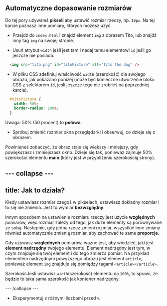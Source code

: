 ## Automatyczne dopasowanie rozmiarów

Do tej pory używałeś **pikseli** aby ustawić rozmiar rzeczy, np. `10px`. Na tej karcie poznasz inne pomiary, których możesz użyć.

+ Przejdź do `index.html` i znajdź element `img` z obrazem Tito, lub znajdź inny tag `img` na swojej stronie.

+ Usuń atrybut `width` jeśli jest tam i nadaj temu elementowi `id` jeśli go jeszcze nie posiada.

```html
  <img src="tito.png" id="titoPicture" alt="Tito the dog" />
```

+ W pliku CSS zdefiniuj właściwość `width` (szerokość) dla swojego obrazu, jak pokazano poniżej (może być konieczne utworzenie bloku CSS z selektorem `id`, jeśli jeszcze tego nie zrobiłeś na poprzedniej karcie).

```css
  #titoPicture {
    width: 50%;
    border-radius: 100%;
  }
```

Uwaga: 50% (50 procent) to **połowa**.

+ Spróbuj zmienić rozmiar okna przeglądarki i obserwuj, co dzieje się z obrazem.

Powinieneś zobaczyć, że obraz staje się większy i mniejszy, gdy powiększasz i zmniejszasz okno. Dzieje się tak, ponieważ zajmuje 50% szerokości elementu **main** (który jest w przybliżeniu szerokością strony).

## \--- collapse \---

## title: Jak to działa?

Kiedy ustawiasz rozmiar czegoś w pikselach, ustawiasz dokładny rozmiar i to się nie zmienia. Jest to wymiar **bezwzględny**.

Innym sposobem na ustawienie rozmiaru rzeczy jest użycie **względnych** pomiarów, więc rozmiar zależy od tego, jak duże elementy są porównywane ze sobą. Następnie, gdy jedna rzecz zmieni rozmiar, wszystkie inne zmiany również automatycznie zmienią rozmiar, aby zachować te same **proporcje**.

Gdy używasz **względnych** pomiarów, ważne jest, aby wiedzieć, jaki jest **element nadrzędny** twojego elementu. Element nadrzędny jest tym, w czym znajduje się twój element i do tego zmierza pomiar. Na przykład elementem nadrzędnym powyższego obrazu jest element `article`, ponieważ element `img` znajduje się pomiędzy tagami `<article></article>`.

SzerokośćJeśli ustawisz `width`(szerokość) elementu na `100%`, to sprawi, że będzie to taka sama szerokość jak kontener nadrzędny.

\--- /collapse \---

+ Eksperymentuj z różnymi liczbami przed `%`.